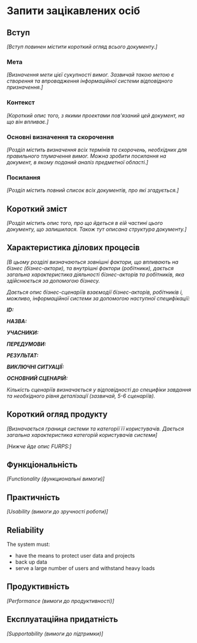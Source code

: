 # Запити зацікавлених осіб

## Вступ

*[Вступ повинен містити короткий огляд всього документу.]*

### Мета

*[Визначення мети цієї сукупності вимог. Зазвичай такою метою є створення та впровадження 
 інформаційної системи відповідного призначення.]*

### Контекст

*[Короткий опис того, з якими проектами пов'язаний цей документ, на що він впливає.]*


### Основні визначення та скорочення

*[Розділ містить визначення всіх термінів та скорочень, необхідних для правильного
тлумачення вимог. Можна зробити посилання на документ, в якому поданий аналіз предметної області.]*


### Посилання

*[Розділ містить повний список всіх документів, про які згадується.]*


## Короткий зміст

*[Розділ містить опис того, про що йдеться в еій частині цього документу, що залишилася. 
Також тут описана структура документу.]*

## Характеристика ділових процесів

*[В цьому розділі визначаються зовнішні фактори, що впливають на бізнес (бізнес-актори), 
та внутрішні фактори (робітники), дається загальна характеристика діяльності бізнес-акторів 
та робітників, яка здійснюється за допомогою бізнесу.*

*Дається опис бізнес-сценаріїв взаємодії бізнес-акторів, робітників і, можливо, інформаційної системи за допомогою наступної
специфікації:*

   
***ID:***
    
***НАЗВА:***
    
***УЧАСНИКИ:***

***ПЕРЕДУМОВИ:***

***РЕЗУЛЬТАТ:***

***ВИКЛЮЧНІ СИТУАЦІЇ:***

***ОСНОВНИЙ СЦЕНАРІЙ:***

*Кількість сценаріїв визначається у відповідності до специфіки завдання та необхідного 
рівня деталізації (зазвичай, 5-6 сценаріїв).*

## Короткий огляд продукту

*[Визначається границя системи та категорії її користувачів. Дається загальна характеристика категорій користувачів
системи]*

*[Нижче йде опис FURPS:]*


## Функціональність

*[Functionality (функциональні вимоги)]*

## Практичність

*[Usability (вимоги до зручності роботи)]*

## Reliability

The system must:

- have the means to protect user data and projects
- back up data
- serve a large number of users and withstand heavy loads

## Продуктивність

*[Performance (вимоги до продуктивності)]*

## Експлуатаційна придатність

*[Supportability (вимоги до підтримки)]*
